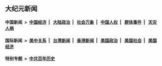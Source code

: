 ## 大纪元新闻

#### 中国新闻 &nbsp;>&nbsp; [中国经济](indexes/ncid283/README.md?10211645) &nbsp;| &nbsp; [大陆政治](indexes/ncid277/README.md?10211645) &nbsp;| &nbsp; [社会万象](indexes/ncid282/README.md?10211645) &nbsp;| &nbsp; [中国人权](indexes/ncid278/README.md?10211645) &nbsp;| &nbsp; [群体事件](indexes/ncid279/README.md?10211645) &nbsp;| &nbsp; [天灾人祸](indexes/ncid280/README.md?10211645)

#### 国际新闻 &nbsp;>&nbsp; [美中关系](indexes/nf1412576/README.md?10211645) &nbsp;| &nbsp; [台湾新闻](indexes/ncid1349361/README.md?10211645) &nbsp;| &nbsp; [香港新闻](indexes/ncid1349362/README.md?10211645) &nbsp;| &nbsp; [美国政治](indexes/ncid1078159/README.md?10211645) &nbsp;| &nbsp; [美国社会](indexes/ncid1078160/README.md?10211645) &nbsp;| &nbsp; [美国经济](indexes/ncid1078158/README.md?10211645)

#### 特别专题 &nbsp;>&nbsp; [中共百年历史](https://github.com/easy2view/epoch-special/blob/master/README.md?10211645)  
